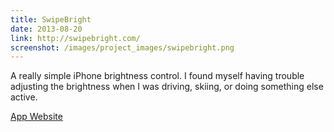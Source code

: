 ```yaml
---
title: SwipeBright
date: 2013-08-20
link: http://swipebright.com/
screenshot: /images/project_images/swipebright.png
---
```


A really simple iPhone brightness control. I found myself having trouble adjusting the brightness when I was driving, skiing, or doing something else active.

<a class="button" href="http://swipebright.com/"><i class="fa fa-external-link fa-lg"></i> App Website</a>
